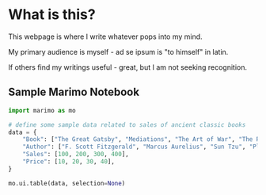 # What is this?

This webpage is where I write whatever pops into my mind.

My primary audience is myself - ad se ipsum is "to himself" in latin.

If others find my writings useful - great, but I am not seeking recognition.

## Sample Marimo Notebook


```python {marimo}
import marimo as mo

# define some sample data related to sales of ancient classic books
data = {
    "Book": ["The Great Gatsby", "Mediations", "The Art of War", "The Republic"],
    "Author": ["F. Scott Fitzgerald", "Marcus Aurelius", "Sun Tzu", "Plato"],
    "Sales": [100, 200, 300, 400],
    "Price": [10, 20, 30, 40],
}

mo.ui.table(data, selection=None)
```
